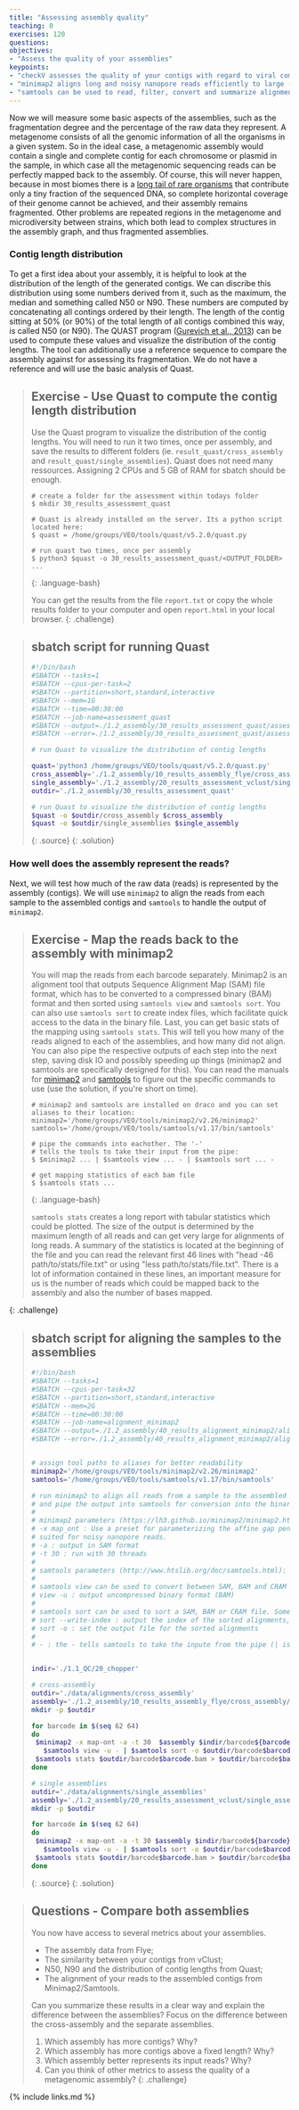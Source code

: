 ```yaml
---
title: "Assessing assembly quality"
teaching: 0
exercises: 120
questions:
objectives:
- "Assess the quality of your assemblies"
keypoints:
- "checkV assesses the quality of your contigs with regard to viral completeness and contamination"
- "minimap2 aligns long and noisy nanopore reads efficiently to large (meta)genomes"
- "samtools can be used to read, filter, convert and summarize alignments"
---
```


Now we will measure some basic aspects of the assemblies, such as the fragmentation degree and the 
percentage of the raw data they represent. A metagenome consists of all the genomic information of 
all the organisms in a given system. So in the ideal case, a metagenomic assembly would contain a 
single and complete contig for each chromosome or plasmid in the sample, in which case all the 
metagenomic sequencing reads can be perfectly mapped back to the assembly. Of course, this will 
never happen, because in most biomes there is a [long tail of rare organisms](https://www.nature.com/articles/nmeth0909-636/figures/1) 
that contribute only a tiny fraction of the sequenced DNA, so complete horizontal coverage of their 
genome cannot be achieved, and their assembly remains fragmented. Other problems are repeated 
regions in the metagenome and microdiversity between strains, which both lead to complex structures 
in the assembly graph, and thus fragmented assemblies. 

### Contig length distribution

To get a first idea about your assembly, it is helpful to look at the distribution of the length
of the generated contigs. We can discribe this distribution using some numbers derived from it,
such as the maximum, the median and something called N50 or N90. These numbers are computed by
concatenating all contings ordered by their length. The length of the contig sitting at 50% 
(or 90%) of the total length of all contigs combined this way, is called N50 (or N90). The QUAST 
program ([Gurevich et al., 2013](https://pubmed.ncbi.nlm.nih.gov/23422339/)) can be used to compute
these values and visualize the distribution of the contig lengths. The tool can additionally use a 
reference sequence to compare the assembly against for assessing its fragmentation. We do not have
a reference and will use the basic analysis of Quast.

> ## Exercise - Use Quast to compute the contig length distribution
> Use the Quast program to visualize the distribution of the contig lengths. You will
> need to run it two times, once per assembly, and save the results to different folders 
> (ie. `result_quast/cross_assembly` and `result_quast/single_assemblies`). Quast does not
> need many ressources. Assigning 2 CPUs and 5 GB of RAM for sbatch should be enough.
> 
> ~~~
> # create a folder for the assessment within todays folder
> $ mkdir 30_results_assessment_quast
>
> # Quast is already installed on the server. Its a python script located here:
> $ quast = /home/groups/VEO/tools/quast/v5.2.0/quast.py
> 
> # run quast two times, once per assembly
> $ python3 $quast -o 30_results_assessment_quast/<OUTPUT_FOLDER> ...
> ~~~
> {: .language-bash}
>
> You can get the results from the file `report.txt` or copy the whole results folder to
> your computer and open `report.html` in your local browser.
{: .challenge}

> ## sbatch script for running Quast
> ```bash
>#!/bin/bash
>#SBATCH --tasks=1
>#SBATCH --cpus-per-task=2
>#SBATCH --partition=short,standard,interactive
>#SBATCH --mem=1G
>#SBATCH --time=00:30:00
>#SBATCH --job-name=assessment_quast
>#SBATCH --output=./1.2_assembly/30_results_assessment_quast/assessment_quast.slurm.%j.out
>#SBATCH --error=./1.2_assembly/30_results_assessment_quast/assessment_quast.slurm.%j.err
>
># run Quast to visualize the distribution of contig lengths
>
>quast='python3 /home/groups/VEO/tools/quast/v5.2.0/quast.py'
>cross_assembly='./1.2_assembly/10_results_assembly_flye/cross_assembly/assembly.fasta'
>single_assembly='./1.2_assembly/20_results_assessment_vclust/single_assemblies/assembly.fasta'
>outdir='./1.2_assembly/30_results_assessment_quast'
>
># run Quast to visualize the distribution of contig lengths
>$quast -o $outdir/cross_assembly $cross_assembly
>$quast -o $outdir/single_assemblies $single_assembly
> ```
> {: .source}
{: .solution}

### How well does the assembly represent the reads?

Next, we will test how much of the raw data (reads) is represented by the assembly 
(contigs). We will use `minimap2` to align the reads from each sample to the assembled 
contigs and `samtools` to handle the output of `minimap2`. 

> ## Exercise - Map the reads back to the assembly with minimap2
> You will map the reads from each barcode separately. Minimap2 is an alignment 
> tool that outputs Sequence Alignment Map (SAM) file format, which has to be converted to 
> a compressed binary (BAM) format and then sorted using `samtools view` and `samtools sort`. 
> You can also use `samtools sort` to create index files, which facilitate quick access to the 
> data in the binary file. Last, you can get basic stats of the mapping using `samtools stats`. 
> This will tell you how many of the reads aligned to each of the assemblies, and how many did 
> not align. You can also pipe the respective outputs of each step into the next step, saving 
> disk IO and possibly speeding up things (minimap2 and samtools are specifically designed for 
> this). You can read the manuals for [minimap2](https://lh3.github.io/minimap2/minimap2.html)
> and [samtools](http://www.htslib.org/doc/samtools.html) to figure out the specific commands
> to use (use the solution, if you're short on time).
> 
> ~~~
> # minimap2 and samtools are installed on draco and you can set aliases to their location:
> minimap2='/home/groups/VEO/tools/minimap2/v2.26/minimap2'
> samtools='/home/groups/VEO/tools/samtools/v1.17/bin/samtools'
> 
> # pipe the commands into eachother. The '-'
> # tells the tools to take their input from the pipe:
> $ $minimap2 ... | $samtools view ... - | $samtools sort ... -
> 
> # get mapping statistics of each bam file
> $ $samtools stats ...
> ~~~
> {: .language-bash}
> 
> `samtools stats` creates a long report with tabular statistics which could be plotted. 
> The size of the output is determined by the maximum length of all reads and can get very 
> large for alignments of long reads. A summary of the statistics is located at the beginning
> of the file and you can read the relevant first 46 lines with "head -46 path/to/stats/file.txt"
> or using "less path/to/stats/file.txt". There is a lot of information contained in these lines, 
> an important measure for us is the number of reads which could be mapped back to the assembly 
> and also the number of bases mapped.
>
{: .challenge}

> ## sbatch script for aligning the samples to the assemblies
> ```bash
>#!/bin/bash
>#SBATCH --tasks=1
>#SBATCH --cpus-per-task=32
>#SBATCH --partition=short,standard,interactive
>#SBATCH --mem=2G
>#SBATCH --time=00:30:00
>#SBATCH --job-name=alignment_minimap2
>#SBATCH --output=./1.2_assembly/40_results_alignment_minimap2/alignment_minimap2.slurm.%j.out
>#SBATCH --error=./1.2_assembly/40_results_alignment_minimap2/alignment_minimap2.slurm.%j.err
>
>
># assign tool paths to aliases for better readability
>minimap2='/home/groups/VEO/tools/minimap2/v2.26/minimap2'
>samtools='/home/groups/VEO/tools/samtools/v1.17/bin/samtools'
>
># run minimap2 to align all reads from a sample to the assembled contigs
># and pipe the output into samtools for conversion into the binary bam format
>#
># minimap2 parameters (https://lh3.github.io/minimap2/minimap2.html):
># -x map_ont : Use a preset for parameterizing the affine gap penalty model for the extension of matched seeds
># suited for noisy nanopore reads.
># -a : output in SAM format
># -t 30 : run with 30 threads
>#
># samtools parameters (http://www.htslib.org/doc/samtools.html):
>#
># samtools view can be used to convert between SAM, BAM and CRAM formats.
># view -u : output uncompressed binary format (BAM)
>#
># samtools sort can be used to sort a SAM, BAM or CRAM file. Some tools expect sorted alignments.
># sort --write-index : output the index of the sorted alignments, can reduce file IO when accessing only a subset of the alignments
># sort -o : set the output file for the sorted alignments
>#
># - : the - tells samtools to take the inpute from the pipe (| is the piping operator).
>
>
>indir='./1.1_QC/20_chopper'
>
># cross-assembly
>outdir='./data/alignments/cross_assembly'
>assembly='./1.2_assembly/10_results_assembly_flye/cross_assembly/assembly.fasta'
>mkdir -p $outdir
>
>for barcode in $(seq 62 64) 
>do 
>  $minimap2 -x map-ont -a -t 30  $assembly $indir/barcode${barcode}_filtered_reads.fastq.gz | \
>    $samtools view -u - | $samtools sort -o $outdir/barcode$barcode.bam --write-index -
>  $samtools stats $outdir/barcode$barcode.bam > $outdir/barcode$barcode_stats.txt
>done
>
># single assemblies
>outdir='./data/alignments/single_assemblies'
>assembly='./1.2_assembly/20_results_assessment_vclust/single_assemblies/assembly.fasta'
>mkdir -p $outdir
>
>for barcode in $(seq 62 64) 
>do 
>  $minimap2 -x map-ont -a -t 30 $assembly $indir/barcode${barcode}_filtered_reads.fastq.gz | \
>    $samtools view -u - | $samtools sort -o $outdir/barcode$barcode.bam --write-index -
>  $samtools stats $outdir/barcode$barcode.bam > $outdir/barcode$barcode_stats.txt
>done
> ```
> {: .source}
{: .solution}

> ## Questions - Compare both assemblies
> You now have access to several metrics about your assemblies.
> 
>   - The assembly data from Flye;
>   - The similarity between your contigs from vClust;
>   - N50, N90 and the distribution of contig lengths from Quast;
>   - The alignment of your reads to the assembled contigs from Minimap2/Samtools.
> 
> Can you summarize these results in a clear way and explain the difference between the
> assemblies? Focus on the difference between the cross-assembly and the separate assemblies.
> 
>   1. Which assembly has more contigs? Why?
>   2. Which assembly has more contigs above a fixed length? Why?
>   3. Which assembly better represents its input reads? Why?
>   4. Can you think of other metrics to assess the quality of a metagenomic assembly?
{: .challenge}

{% include links.md %}
